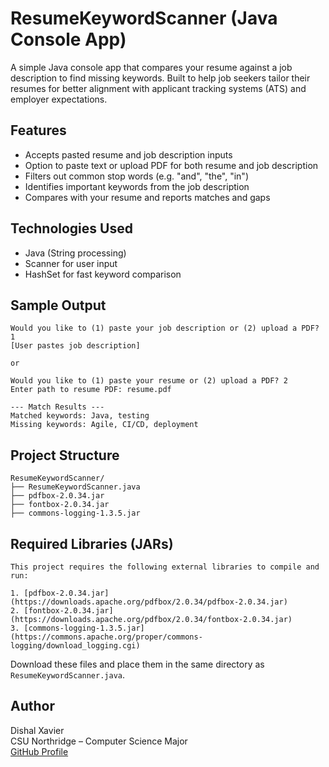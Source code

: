 # ResumeKeywordScanner (Java Console App)

A simple Java console app that compares your resume against a job description to find missing keywords. Built to help job seekers tailor their resumes for better alignment with applicant tracking systems (ATS) and employer expectations.

## Features

- Accepts pasted resume and job description inputs
- Option to paste text or upload PDF for both resume and job description
- Filters out common stop words (e.g. "and", "the", "in")
- Identifies important keywords from the job description
- Compares with your resume and reports matches and gaps

## Technologies Used

- Java (String processing)
- Scanner for user input
- HashSet for fast keyword comparison

## Sample Output

```
Would you like to (1) paste your job description or (2) upload a PDF? 1
[User pastes job description]

or

Would you like to (1) paste your resume or (2) upload a PDF? 2
Enter path to resume PDF: resume.pdf

--- Match Results ---
Matched keywords: Java, testing
Missing keywords: Agile, CI/CD, deployment
```


## Project Structure

```
ResumeKeywordScanner/
├── ResumeKeywordScanner.java  
├── pdfbox-2.0.34.jar  
├── fontbox-2.0.34.jar  
├── commons-logging-1.3.5.jar
```
## Required Libraries (JARs)

```
This project requires the following external libraries to compile and run:

1. [pdfbox-2.0.34.jar](https://downloads.apache.org/pdfbox/2.0.34/pdfbox-2.0.34.jar)  
2. [fontbox-2.0.34.jar](https://downloads.apache.org/pdfbox/2.0.34/fontbox-2.0.34.jar)  
3. [commons-logging-1.3.5.jar](https://commons.apache.org/proper/commons-logging/download_logging.cgi)
```

Download these files and place them in the same directory as `ResumeKeywordScanner.java`.

## Author

Dishal Xavier  
CSU Northridge – Computer Science Major  
[GitHub Profile](https://github.com/DishalX)


